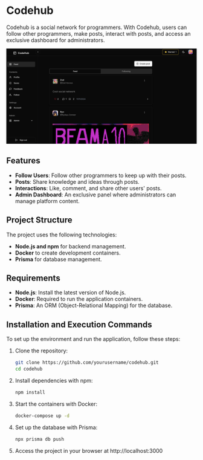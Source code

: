 # Codehub

Codehub is a social network for programmers. With Codehub, users can follow other programmers, make posts, interact with posts, and access an exclusive dashboard for administrators.


<img   src="https://github.com/Pedrinvits/CodeHub/blob/master/src/public/codehub.PNG">

## Features
- **Follow Users**: Follow other programmers to keep up with their posts.
- **Posts**: Share knowledge and ideas through posts.
- **Interactions**: Like, comment, and share other users' posts.
- **Admin Dashboard**: An exclusive panel where administrators can manage platform content.

## Project Structure

The project uses the following technologies:
- **Node.js and npm** for backend management.
- **Docker** to create development containers.
- **Prisma** for database management.

## Requirements

- **Node.js**: Install the latest version of Node.js.
- **Docker**: Required to run the application containers.
- **Prisma**: An ORM (Object-Relational Mapping) for the database.

## Installation and Execution Commands

To set up the environment and run the application, follow these steps:

1. Clone the repository:
   
   ```bash
   git clone https://github.com/yourusername/codehub.git
   cd codehub
2. Install dependencies with npm:
   
   ```bash
   npm install

3. Start the containers with Docker:

   ```bash
   docker-compose up -d

4. Set up the database with Prisma:
   ```bash
   npx prisma db push

5. Access the project in your browser at http://localhost:3000
